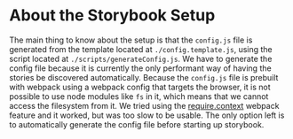 # About the Storybook Setup

The main thing to know about the setup is that the `config.js` file is generated from the template located at `./config.template.js`, using the script located at `./scripts/generateConfig.js`. We have to generate the config file because it is currently the only performant way of having the stories be discovered automatically. Because the `config.js` file is prebuilt with webpack using a webpack config that targets the browser, it is not possible to use node modules like `fs` in it, which means that we cannot access the filesystem from it. We tried using the [require.context](textNotifyingOfGeneration()) webpack feature and it worked, but was too slow to be usable. The only option left is to automatically generate the config file before starting up storybook.
